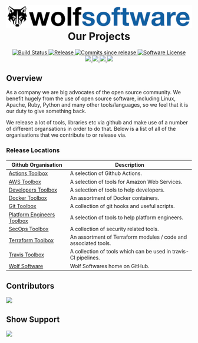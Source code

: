 <h1 align="center">
	<a href="https://github.com/WolfSoftware">
		<img src="https://raw.githubusercontent.com/WolfSoftware/branding/master/images/general/banners/64/black-and-white.png" alt="Wolf Software Logo" />
	</a>
	<br>
	Our Projects
</h1>

<p align="center">
	<a href="https://travis-ci.com/WolfSoftware/our-projects">
		<img src="https://img.shields.io/travis/com/WolfSoftware/our-projects/master?style=for-the-badge&logo=travis" alt="Build Status">
	</a>
	<a href="https://github.com/WolfSoftware/our-projects/releases/latest">
		<img src="https://img.shields.io/github/v/release/WolfSoftware/our-projects?color=blue&style=for-the-badge&logo=github&logoColor=white&label=Latest%20Release" alt="Release">
	</a>
	<a href="https://github.com/WolfSoftware/our-projects/releases/latest">
		<img src="https://img.shields.io/github/commits-since/WolfSoftware/our-projects/latest.svg?color=blue&style=for-the-badge&logo=github&logoColor=white" alt="Commits since release">
	</a>
	<a href="LICENSE.md">
		<img src="https://img.shields.io/badge/license-MIT-blue?style=for-the-badge&logo=read-the-docs&logoColor=white" alt="Software License">
	</a>
	<br>
	<a href=".github/CODE_OF_CONDUCT.md">
		<img src="https://img.shields.io/badge/Code%20of%20Conduct-blue?style=for-the-badge&logo=read-the-docs&logoColor=white" />
	</a>
	<a href=".github/CONTRIBUTING.md">
		<img src="https://img.shields.io/badge/Contributing-blue?style=for-the-badge&logo=read-the-docs&logoColor=white" />
	</a>
	<a href=".github/SECURITY.md">
		<img src="https://img.shields.io/badge/Report%20Security%20Concern-blue?style=for-the-badge&logo=read-the-docs&logoColor=white" />
	</a>
	<a href=".github/SUPPORT.md">
		<img src="https://img.shields.io/badge/Get%20Support-blue?style=for-the-badge&logo=read-the-docs&logoColor=white" />
	</a>
</p>

## Overview

As a company we are big advocates of the open source community. We benefit hugely from the use of open source software, including Linux, Apache, Ruby, Python and many other tools/languages, so we feel that it is our duty to give something back.

We release a lot of tools, libraries etc via github and make use of a number of different organsations in order to do that. Below is a list of all of the organisations that we contribute to or release via.

### Release Locations

| Github Organisation | Description |
| ------------------- | ----------- |
| [Actions Toolbox](https://github.com/ActionsToolbox) | A selection of Github Actions. |
| [AWS Toolbox](https://github.com/AWSToolbox) | A selection of tools for Amazon Web Services. |
| [Developers Toolbox](https://github.com/DevelopersToolbox) | A selection of tools to help developers. |
| [Docker Toolbox](https://github.com/DockerToolbox) | An assortment of Docker containers. |
| [Git Toolbox](https://github.com/GitToolbox) | A collection of git hooks and useful scripts. |
| [Platform Engineers Toolbox](https://github.com/PlatformEngineersToolbox) | A selection of tools to help platform engineers. |
| [SecOps Toolbox](https://github.com/SecOpsToolbox) | A collection of security related tools. |
| [Terraform Toolbox](https://github.com/TerraformToolbox) | An assortment of Terraform modules / code and associated tools. |
| [Travis Toolbox](https://github.com/TravisToolbox) | A collection of tools which can be used in travis-CI pipelines. |
| [Wolf Software](https://github.com/WolfSoftware) | Wolf Softwares home on GitHub. |

## Contributors

<p>
	<a href="https://github.com/TGWolf">
		<img src="https://img.shields.io/badge/Wolf-black?style=for-the-badge" />
	</a>
</p>

## Show Support

<p>
	<a href="https://ko-fi.com/wolfsoftware">
		<img src="https://img.shields.io/badge/Ko%20Fi-blue?style=for-the-badge&logo=ko-fi&logoColor=white" />
	</a>
</p>
